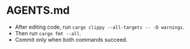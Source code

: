 # AGENTS.md
- After editing code, run `cargo clippy --all-targets -- -D warnings`.
- Then run `cargo fmt --all`.
- Commit only when both commands succeed.
